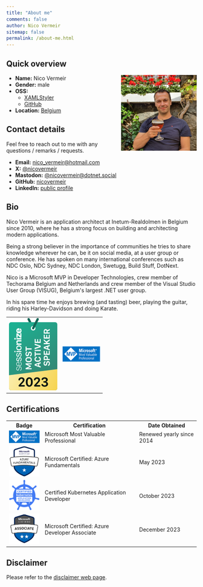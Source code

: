 ```yaml
---
title: "About me"
comments: false
author: Nico Vermeir
sitemap: false
permalink: /about-me.html
---
```


## Quick overview

<a href="/assets/images/bio2.jpeg"><img width="200" height="200" title="bio" align="right" style="border: 0px currentColor; border-image: none; padding-top: 0px; padding-right: 0px; padding-left: 0px; float: right; display: inline; background-image: none;" alt="bio" src="/assets/images/bio2.jpeg" border="0"></a>
 
* **Name:** Nico Vermeir 
* **Gender:** male  
* **OSS:**
	* [XAMLStyler](https://www.github.com/xavalon/xamlstyler)
	* [GitHub](https://www.github.com/nicovermeir)
* **Location:** [Belgium](http://en.wikipedia.org/wiki/Belgium)

## Contact details

Feel free to reach out to me with any questions / remarks / requests.

* **Email:** [nico_vermeir@hotmail.com](mailto:nico_vermeir@hotmail.com)
* **X:** [@nicovermeir](https://twitter.com/nicovermeir)
* **Mastodon:** [@nicovermeir@dotnet.social](https://dotnet.social/@nicovermeir)
* **GitHub:** [nicovermeir](https://github.com/nicovermeir)
* **LinkedIn:** [public profile](http://www.linkedin.com/in/nicovermeir)

## Bio

Nico Vermeir is an application architect at Inetum-Realdolmen in Belgium since 2010, where he has a strong focus on building and architecting modern applications.

Being a strong believer in the importance of communities he tries to share knowledge wherever he can, be it on social media, at a user group or conference. He has spoken on many international conferences such as NDC Oslo, NDC Sydney, NDC London, Swetugg, Build Stuff, DotNext.

Nico is a Microsoft MVP in Developer Technologies, crew member of Techorama Belgium and Netherlands and crew member of the Visual Studio User Group (VISUG), Belgium's largest .NET user group.

In his spare time he enjoys brewing (and tasting) beer, playing the guitar, riding his Harley-Davidson and doing Karate.

<p><table><tr><td><a href="https://sessionize.com/nicovermeir" target="_blank"><img src='assets/images/Most_Active_Speaker2023.svg' /></a></td><td><a href="https://mvp.microsoft.com/en-US/MVP/profile/9a660ff3-3c9a-e411-93f2-9cb65495d3c4" target="_blank"><img src='assets/images/msmvp.png' /></a></td></tr></table></p>



## Certifications

<table>
	<tr>
		<th>Badge</th>
		<th>Certification</th>
		<th>Date Obtained</th>
	</tr>
	<tr>
		<td><img src="/assets/images/msmvp.png" alt="MVP" width="100" /></td>
		<td>Microsoft Most Valuable Professional</td>
		<td>Renewed yearly since 2014</td>
	</tr>
	<tr>
		<td><img src="/assets/images/azure_fundamentals.png" alt="Azure Fundamentals" width="100" /></td>
		<td>Microsoft Certified: Azure Fundamentals</td>
		<td>May 2023</td>
	</tr>
	<tr>
		<td><img src="/assets/images/ckad.png" alt="CKAD" width="100" /></td>
		<td>Certified Kubernetes Application Developer</td>
		<td>October 2023</td>
	</tr>
	<tr>
		<td><img src="/assets/images/az-204.svg" alt="Azure Dev Associate" width="100" /></td>
		<td>Microsoft Certified: Azure Developer Associate</td>
		<td>December 2023</td>
	</tr>
</table>

## Disclaimer

Please refer to the [disclaimer web page](/disclaimer.html).
